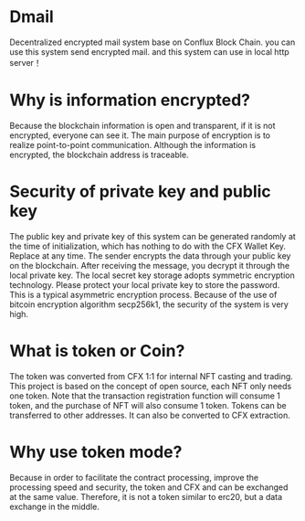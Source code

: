 # Dmail
Decentralized encrypted mail system base on Conflux Block Chain. you can use this system send encrypted mail. and this system can use in local http server！ 
# Why is information encrypted?
Because the blockchain information is open and transparent, if it is not encrypted, everyone can see it. The main purpose of encryption is to realize point-to-point communication. Although the information is encrypted, the blockchain address is traceable.
# Security of private key and public key
The public key and private key of this system can be generated randomly at the time of initialization, which has nothing to do with the CFX Wallet Key. Replace at any time. The sender encrypts the data through your public key on the blockchain. After receiving the message, you decrypt it through the local private key. The local secret key storage adopts symmetric encryption technology. Please protect your local private key to store the password. This is a typical asymmetric encryption process. Because of the use of bitcoin encryption algorithm secp256k1, the security of the system is very high.
# What is token or Coin?
The token was converted from CFX 1:1 for internal NFT casting and trading. This project is based on the concept of open source, each NFT only needs one token. Note that the transaction registration function will consume 1 token, and the purchase of NFT will also consume 1 token. Tokens can be transferred to other addresses. It can also be converted to CFX extraction.
# Why use token mode?
Because in order to facilitate the contract processing, improve the processing speed and security, the token and CFX and can be exchanged at the same value. Therefore, it is not a token similar to erc20, but a data exchange in the middle.

